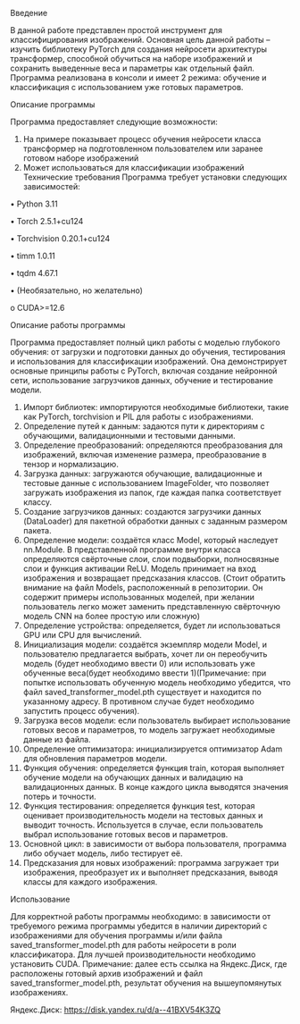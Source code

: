 Введение

В данной работе представлен простой инструмент для классифицирования изображений. Основная цель данной работы – изучить
библиотеку PyTorch для создания нейросети архитектуры трансформер, способной обучиться на наборе изображений и сохранить
выведенные веса и параметры как отдельный файл. Программа реализована в консоли и имеет 2 режима: обучение и
классификация с использованием уже готовых параметров. 

Описание программы

Программа предоставляет следующие возможности:

1.	На примере показывает процесс обучения нейросети класса трансформер на подготовленном пользователем или заранее
готовом наборе изображений
2.	Может использоваться для классификации изображений
Технические требования
Программа требует установки следующих зависимостей:

•	Python 3.11

•	Torch 2.5.1+cu124

•	Torchvision 0.20.1+cu124

•	timm 1.0.11

•	tqdm 4.67.1

•	(Необязательно, но желательно)

o	CUDA>=12.6

Описание работы программы

Программа предоставляет полный цикл работы с моделью глубокого обучения: от загрузки и подготовки данных до обучения,
тестирования и использования для классификации изображений. Она демонстрирует основные принципы работы с PyTorch, 
включая создание нейронной сети, использование загрузчиков данных, обучение и тестирование модели.

1.	Импорт библиотек: импортируются необходимые библиотеки, такие как PyTorch, torchvision и PIL для работы с
изображениями.
2.	Определение путей к данным: задаются пути к директориям с обучающими, валидационными и тестовыми данными.
3.	Определение преобразований: определяются преобразования для изображений, включая изменение размера, преобразование в
тензор и нормализацию.
4.	Загрузка данных: загружаются обучающие, валидационные и тестовые данные с использованием ImageFolder, что позволяет
загружать изображения из папок, где каждая папка соответствует классу.
5.	Создание загрузчиков данных: создаются загрузчики данных (DataLoader) для пакетной обработки данных с заданным
размером пакета.
6.	Определение модели: создаётся класс Model, который наследует nn.Module. В представленной программе внутри класса
определяются свёрточные слои, слои подвыборки, полносвязные слои и функция активации ReLU. Модель принимает на вход
изображения и возвращает предсказания классов. (Стоит обратить внимание на файл Models, расположенный в репозитории.
Он содержит примеры использованных моделей, при желании пользователь легко может заменить представленную свёрточную
модель CNN на более простую или сложную)
7.	Определение устройства: определяется, будет ли использоваться GPU или CPU для вычислений.
8.	Инициализация модели: создаётся экземпляр модели Model, и пользователю предлагается выбрать, хочет ли он переобучить
 модель (будет необходимо ввести 0) или использовать уже обученные веса(будет необходимо ввести 1)(Примечание: при
попытке использовать обученную модель необходимо убедится, что файл saved_transformer_model.pth существует и находится
по указанному адресу. В противном случае будет необходимо запустить процесс обучения).
9.	Загрузка весов модели: если пользователь выбирает использование готовых весов и параметров, то модель загружает
необходимые данные из файла.
10.	Определение оптимизатора: инициализируется оптимизатор Adam для обновления параметров модели.
11.	Функция обучения: определяется функция train, которая выполняет обучение модели на обучающих данных и валидацию на
валидационных данных. В конце каждого цикла выводятся значения потерь и точности.
12.	Функция тестирования: определяется функция test, которая оценивает производительность модели на тестовых данных и
выводит точность. Используется в случае, если пользователь выбрал использование готовых весов и параметров.
13.	Основной цикл: в зависимости от выбора пользователя, программа либо обучает модель, либо тестирует её.
14.	Предсказания для новых изображений: программа загружает три изображения, преобразует их и выполняет предсказания,
выводя классы для каждого изображения.

Использование

Для корректной работы программы необходимо: в зависимости от требуемого режима программы убедится в наличии директорий с изображениями для обучения программы и/или файла saved_transformer_model.pth для работы нейросети в роли классификатора. Для лучшей производительности необходимо установить CUDA.
Примечание: далее есть ссылка на Яндекс.Диск, где расположены готовый архив изображений и файл saved_transformer_model.pth, результат обучения на вышеупомянутых изображениях.

Яндекс.Диск: https://disk.yandex.ru/d/a--41BXV54K3ZQ
